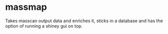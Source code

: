 massmap
=======

Takes masscan output data and enriches it, sticks in a database and has the option of running a shiney gui on top.
